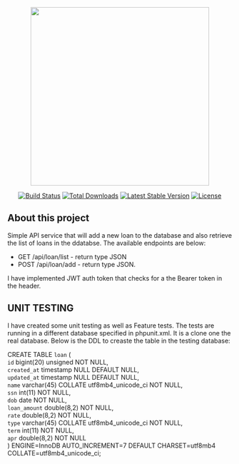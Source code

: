 <p align="center"><img src="https://res.cloudinary.com/dtfbvvkyp/image/upload/v1566331377/laravel-logolockup-cmyk-red.svg" width="400"></p>

<p align="center">
<a href="https://travis-ci.org/laravel/framework"><img src="https://travis-ci.org/laravel/framework.svg" alt="Build Status"></a>
<a href="https://packagist.org/packages/laravel/framework"><img src="https://poser.pugx.org/laravel/framework/d/total.svg" alt="Total Downloads"></a>
<a href="https://packagist.org/packages/laravel/framework"><img src="https://poser.pugx.org/laravel/framework/v/stable.svg" alt="Latest Stable Version"></a>
<a href="https://packagist.org/packages/laravel/framework"><img src="https://poser.pugx.org/laravel/framework/license.svg" alt="License"></a>
</p>

## About this project

Simple API service that will add a new loan  to the database and also retrieve  the list of loans in the ddatabse. The available endpoints are below:

 - GET /api/loan/list - return type JSON
 - POST /api/loan/add  - return type JSON.

I have implemented JWT  auth token  that checks for a  the Bearer token in the header.

## UNIT TESTING
I have created some unit testing as well as Feature tests. The tests are running in a different database specified in phpunit.xml. It is a clone one the real database. Below is the DDL to creaste the table in the testing database:

CREATE TABLE `loan` (  
  `id` bigint(20) unsigned NOT NULL,  
  `created_at` timestamp NULL DEFAULT NULL,  
  `updated_at` timestamp NULL DEFAULT NULL,  
  `name` varchar(45) COLLATE utf8mb4_unicode_ci NOT NULL,  
  `ssn` int(11) NOT NULL,  
  `dob` date NOT NULL,  
  `loan_amount` double(8,2) NOT NULL,  
  `rate` double(8,2) NOT NULL,  
  `type` varchar(45) COLLATE utf8mb4_unicode_ci NOT NULL,  
  `term` int(11) NOT NULL,  
  `apr` double(8,2) NOT NULL  
) ENGINE=InnoDB AUTO_INCREMENT=7 DEFAULT CHARSET=utf8mb4 COLLATE=utf8mb4_unicode_ci;  


